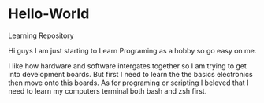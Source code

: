# Hello-World
Learning Repository

Hi guys I am just starting to Learn Programing as a hobby so go easy on me.

I like how hardware and software intergates together so I am trying to get into development boards. But first I need to learn the the basics electronics then move onto this boards. As for programing or scripting I beleved that I need to learn my computers terminal both bash and zsh first. 
